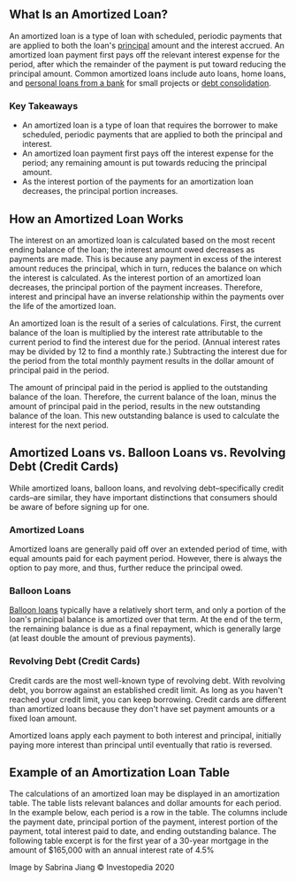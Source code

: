 ## What Is an Amortized Loan?

An amortized loan is a type of loan with scheduled, periodic payments that are applied to both the loan's [principal](https://www.investopedia.com/terms/p/principal.asp) amount and the interest accrued. An amortized loan payment first pays off the relevant interest expense for the period, after which the remainder of the payment is put toward reducing the principal amount. Common amortized loans include auto loans, home loans, and [personal loans from a bank](https://www.investopedia.com/articles/personal-finance/111815/6-biggest-banks-offering-personal-loans.asp) for small projects or [debt consolidation](https://www.investopedia.com/terms/d/debtconsolidation.asp).

### Key Takeaways

-   An amortized loan is a type of loan that requires the borrower to make scheduled, periodic payments that are applied to both the principal and interest.
-   An amortized loan payment first pays off the interest expense for the period; any remaining amount is put towards reducing the principal amount.
-   As the interest portion of the payments for an amortization loan decreases, the principal portion increases.

## How an Amortized Loan Works

The interest on an amortized loan is calculated based on the most recent ending balance of the loan; the interest amount owed decreases as payments are made. This is because any payment in excess of the interest amount reduces the principal, which in turn, reduces the balance on which the interest is calculated. As the interest portion of an amortized loan decreases, the principal portion of the payment increases. Therefore, interest and principal have an inverse relationship within the payments over the life of the amortized loan.

An amortized loan is the result of a series of calculations. First, the current balance of the loan is multiplied by the interest rate attributable to the current period to find the interest due for the period. (Annual interest rates may be divided by 12 to find a monthly rate.) Subtracting the interest due for the period from the total monthly payment results in the dollar amount of principal paid in the period.

The amount of principal paid in the period is applied to the outstanding balance of the loan. Therefore, the current balance of the loan, minus the amount of principal paid in the period, results in the new outstanding balance of the loan. This new outstanding balance is used to calculate the interest for the next period.

## Amortized Loans vs. Balloon Loans vs. Revolving Debt (Credit Cards)

While amortized loans, balloon loans, and revolving debt–specifically credit cards–are similar, they have important distinctions that consumers should be aware of before signing up for one.

### Amortized Loans

Amortized loans are generally paid off over an extended period of time, with equal amounts paid for each payment period. However, there is always the option to pay more, and thus, further reduce the principal owed.

### Balloon Loans

[Balloon loans](https://www.investopedia.com/terms/b/balloonloan.asp) typically have a relatively short term, and only a portion of the loan's principal balance is amortized over that term. At the end of the term, the remaining balance is due as a final repayment, which is generally large (at least double the amount of previous payments).

### Revolving Debt (Credit Cards) 

Credit cards are the most well-known type of revolving debt. With revolving debt, you borrow against an established credit limit. As long as you haven't reached your credit limit, you can keep borrowing. Credit cards are different than amortized loans because they don't have set payment amounts or a fixed loan amount.

Amortized loans apply each payment to both interest and principal, initially paying more interest than principal until eventually that ratio is reversed.

## Example of an Amortization Loan Table

The calculations of an amortized loan may be displayed in an amortization table. The table lists relevant balances and dollar amounts for each period. In the example below, each period is a row in the table. The columns include the payment date, principal portion of the payment, interest portion of the payment, total interest paid to date, and ending outstanding balance. The following table excerpt is for the first year of a 30-year mortgage in the amount of $165,000 with an annual interest rate of 4.5%

Image by Sabrina Jiang © Investopedia 2020